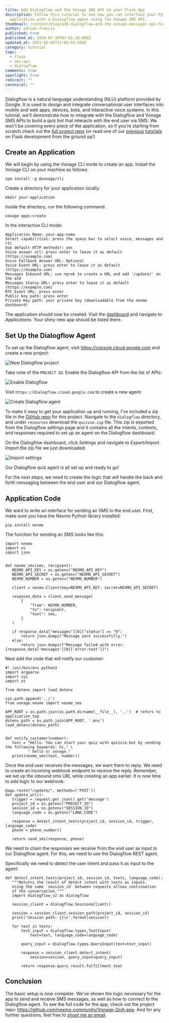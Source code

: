 ```yaml
---
title: Add Dialogflow and the Vonage SMS API to your Flask App
description: Follow this tutorial to see how you can interface your Python Flask
  application with a Dialogflow agent using the Vonage SMS API.
thumbnail: /content/blog/add-dialogflow-and-the-vonage-messages-api-to-your-flask-app-dr/Blog_Question-Game_Dialogflow-API_1200x600.png
author: adrian-francis
published: true
published_at: 2020-07-30T07:01:38.000Z
updated_at: 2021-05-05T11:05:53.936Z
category: tutorial
tags:
  - flask
  - sms-api
  - dialogflow
comments: true
spotlight: true
redirect: ""
canonical: ""
---
```

Dialogflow is a natural language understanding (NLU) platform provided by Google. It is used to design and integrate conversational user interfaces into mobile and web apps, devices, bots, and interactive voice systems. In this tutorial, we'll demonstrate how to integrate with the Dialogflow and Vonage SMS APIs to build a quiz bot that interacts with the end user via SMS. We won't be covering every piece of the application, so if you're starting from scratch check out the [full project repo](https://github.com/nexmo-community/Vonage-QnA-app) (or read one of our [previous](https://www.nexmo.com/blog/2020/01/03/use-python-and-flask-to-manage-queues-via-sms-dr) [tutorials](https://www.nexmo.com/blog/2020/02/24/nightscout-notification-nexmo-dr) on Flask development from the ground up!)

<sign-up number></sign-up>

## Create an Application

 We will begin by using the Vonage CLI mode to create an app. Install the Vonage CLI on your machine as follows:

```
npm install -g @vonage/cli
```

Create a directory for your application locally: 

```
mkdir your-application
```

Inside the directory, run the following command:

```
vonage apps:create
```

In the interactive CLI mode:

```
Application Name: your-app-name
Select capabilities: press the space bar to select voice, messages and rtc
Use default HTTP methods?: yes
Voice answer url: press enter to leave it as default (https://example.com)
Voice Fallback Answer URL: Optional
Voice Event URL: press enter to leave it as default (https://example.com)
Messages Inbound URL: use ngrok to create a URL and add '/update/' on the end
Messages Status URL: press enter to leave it as default (https://example.com)
RTC Event URL: press enter
Public key path: press enter
Private Key path: your private key (downloadable from the nexmo dashboard)
```

The application should now be created. Visit the [dashboard](https://dashboard.nexmo.com) and navigate to *Applications*. Your shiny new app should be listed there.

## Set Up the Dialogflow Agent

To set up the Dialogflow agent, visit <https://console.cloud.google.com> and create a new project:

![New Dialogflow project](/content/blog/add-dialogflow-and-the-vonage-sms-api-to-your-flask-app/df-new-project.png "New Dialogflow project")

Take note of the `PROJECT ID`. Enable the Dialogflow API from the list of APIs:

![Enable Dialogflow](/content/blog/add-dialogflow-and-the-vonage-sms-api-to-your-flask-app/df-enable.png "Enable Dialogflow")

Visit `https://dialogflow.cloud.google.com` to create a new agent:

![Create Dialogflow agent](/content/blog/add-dialogflow-and-the-vonage-sms-api-to-your-flask-app/df-save-agent.png "Create Dialogflow agent")

To make it easy to get your application up and running, I've included a zip file in the [GitHub repo](https://github.com/nexmo-community/Vonage-QnA-app) for this project. Navigate to the `dialogflow` directory, and under `resources` download the `quizzie.zip` file. This zip is exported from the Dialogflow settings page and it contains all the intents, contexts, and responses required to set up an agent on the Dialogflow dashboard.

On the Dialogflow dashboard, click *Settings* and navigate to *Export/Import*. Import the zip file we just downloaded:

![Import settings](/content/blog/add-dialogflow-and-the-vonage-sms-api-to-your-flask-app/df-import.png "Import settings")

Our Dialogflow quiz agent is all set up and ready to go!

For the next steps, we need to create the logic that will handle the back and forth messaging between the end user and our Dialogflow agent.

## Application Code

We want to write an interface for sending an SMS to the end user. First, make sure you have the Nexmo Python library installed:

```
pip install nexmo
```

The function for sending an SMS looks like this:

```
import nexmo
import os
import json


def nexmo_sms(sms, recipient):
   NEXMO_API_KEY = os.getenv("NEXMO_API_KEY")
   NEXMO_API_SECRET = os.getenv("NEXMO_API_SECRET")
   NEXMO_NUMBER = os.getenv("NEXMO_NUMBER")

   client = nexmo.Client(key=NEXMO_API_KEY, secret=NEXMO_API_SECRET)

   response_data = client.send_message(
       {
           "from": NEXMO_NUMBER,
           "to": recipient,
           "text": sms,
       }
   )

   if response_data["messages"][0]["status"] == "0":
       return json.dumps("Message sent successfully.")
   else:
       return json.dumps(f"Message failed with error: {response_data['messages'][0]['error-text']}")
```

Next add the code that will notify our customer:

```
#! /usr/bin/env python3
import argparse
import sys
import os

from dotenv import load_dotenv

sys.path.append('../')
from vonage.nexmo import nexmo_sms

APP_ROOT = os.path.join(os.path.dirname(__file__), '..')  # refers to application_top
dotenv_path = os.path.join(APP_ROOT, '.env')
load_dotenv(dotenv_path)


def notify_customer(number):
   text = "Hello. You can start your quiz with quizzie-bot by sending the following keywords: hi," \
          " hello or vonage."
   print(nexmo_sms(text, number))
```

Once the end user receives the messages, we want them to reply. We need to create an incoming webhook endpoint to receive the reply. Remember, we set up the inbound sms URL while creating an app earlier. It is now time to add logic to our webhook:

```
@app.route("/update/", methods=['POST'])
def update_url():
   trigger = request.get_json().get('message')
   project_id = os.getenv("PROJECT_ID")
   session_id = os.getenv("SESSION_ID")
   language_code = os.getenv("LANG_CODE")

   response = detect_intent_texts(project_id, session_id, trigger, language_code)
   phone = phone_number()

   return send_sms(response, phone)
```

We need to chain the responses we receive from the end user as input to our Dialogflow agent. For this, we need to use the Dialogflow REST agent.

Specifically we need to detect the user intent and pass it as input to the agent:

```
def detect_intent_texts(project_id, session_id, texts, language_code):
   """Returns the result of detect intent with texts as inputs.
   Using the same `session_id` between requests allows continuation
   of the conversation."""
   import dialogflow_v2 as dialogflow

   session_client = dialogflow.SessionsClient()

   session = session_client.session_path(project_id, session_id)
   print('Session path: {}\n'.format(session))

   for text in texts:
       text_input = dialogflow.types.TextInput(
           text=text, language_code=language_code)

       query_input = dialogflow.types.QueryInput(text=text_input)

       response = session_client.detect_intent(
           session=session, query_input=query_input)

       return response.query_result.fulfillment_text
```

## Conclusion

The basic setup is now complete. We've shown the logic necessary for the app to send and receive SMS messages, as well as how to connect to the Dialogflow agent. To see the full code for the app, check out the project repo: <https://github.com/nexmo-community/Vonage-QnA-app>. And for any further questions, feel free to [shoot me an email](mailto:adriannduva@gmail.com).